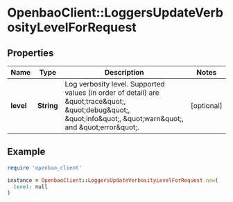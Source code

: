 # OpenbaoClient::LoggersUpdateVerbosityLevelForRequest

## Properties

| Name | Type | Description | Notes |
| ---- | ---- | ----------- | ----- |
| **level** | **String** | Log verbosity level. Supported values (in order of detail) are \&quot;trace\&quot;, \&quot;debug\&quot;, \&quot;info\&quot;, \&quot;warn\&quot;, and \&quot;error\&quot;. | [optional] |

## Example

```ruby
require 'openbao_client'

instance = OpenbaoClient::LoggersUpdateVerbosityLevelForRequest.new(
  level: null
)
```

